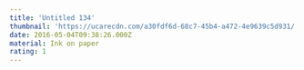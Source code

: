 ```yaml
---
title: 'Untitled 134'
thumbnail: 'https://ucarecdn.com/a30fdf6d-68c7-45b4-a472-4e9639c5d931/'
date: 2016-05-04T09:38:26.000Z
material: Ink on paper
rating: 1
---
```

